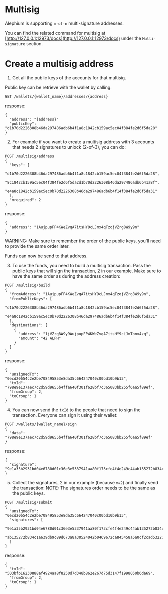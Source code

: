 # Multisig

Alephium is supporting `m-of-n` multi-signature addresses.

You can find the related command for multisig at [http://127.0.0.1:12973/docs](http://127.0.0.1:12973/docs) under the `Multi-signature` section.

# Create a multisig address

1. Get all the public keys of the accounts for that multisig.

Public key can be retrieve with the wallet by calling:

```
GET /wallets/{wallet_name}/addresses/{address}
```
response:
```
{
  "address": "{address}"
  "publicKey": "d1b70d2226308b46da297486adb6b4f1a8c1842cb159ac5ec04f384fe2d6f5da28"
}
```

2. For example if you want to create a multisig address with 3 accounts that needs 2 signatures to unlock (2-of-3), you can do:

```
POST /multisig/address
{
  "keys": [
    "d1b70d2226308b46da297486adb6b4f1a8c1842cb159ac5ec04f384fe2d6f5da28",
    "8c1842cb159ac5ec04f384fe2d6f5da2d1b70d2226308b46da297486adb6b41a8f",
    "e4a8c1842cb159ac5ec0b70d2226308b46da297486adb6b4f14f384fe2d6f5da31"
  ],
  "mrequired": 2
}
```
response:
```
{
  "address": "1AujpupFP4KWeZvqA7itsHY9cLJmx4qTzojVZrg8W9y9n"
}
```

WARNING: Make sure to remember the order of the public keys, you'll need to provide the same order later.

Funds can now be send to that address.

3. To use the funds, you need to build a multisig transaction.
   Pass the public keys that will sign the transaction, 2 in our example.
   Make sure to have the same order as during the address creation:

```
POST /multisig/build
{
  "fromAddress": "1AujpupFP4KWeZvqA7itsHY9cLJmx4qTzojVZrg8W9y9n",
  "fromPublicKeys": [
    "d1b70d2226308b46da297486adb6b4f1a8c1842cb159ac5ec04f384fe2d6f5da28",
    "e4a8c1842cb159ac5ec0b70d2226308b46da297486adb6b4f14f384fe2d6f5da31"
  ],
  "destinations": [
    {
      "address": "1jVZrg8W9y9AujpupFP4KWeZvqA7itsHY9cLJmTonx4zq",
      "amount": "42 ALPH"
    }
  ]
}
```
response:
```
{
  "unsignedTx": "0ecd20654c2e2be708495853e8da35c664247040c00bd10b9b13",
  "txId": "798e9e137aec7c2d59d9655b4ffa640f301f628bf7c365083bb255f6aa5f89ef",
  "fromGroup": 2,
  "toGroup": 1
}
```

4. You can now send the `txId` to the people that need to sign the transaction. Everyone can sign it using their wallet:

```
POST /wallets/{wallet_name}/sign
{
  "data": "798e9e137aec7c2d59d9655b4ffa640f301f628bf7c365083bb255f6aa5f89ef"
}
```
response:
```
{
  "signature": "9e1a35b2931bd04e6780d01c36e3e5337941aa80f173cfe4f4e249c44ab135272b834c1a639db9c89d673a8a30524042b0469672ca845458a5a0cf2cad53221b"
}
```

5. Collect the signatures, 2 in our example (because `m=2`) and finally send the transaction:
NOTE: The signatures order needs to be the same as the public keys.

```
POST /multisig/submit
{
  "unsignedTx": "0ecd20654c2e2be708495853e8da35c664247040c00bd10b9b13",
  "signatures": [
    "9e1a35b2931bd04e6780d01c36e3e5337941aa80f173cfe4f4e249c44ab135272b834c1a639db9c89d673a8a30524042b0469672ca845458a5a0cf2cad53221b",
    "ab135272b834c1a639db9c89d673a8a30524042b0469672ca845458a5a0cf2cad53221b9e1a35b2931bd04e6780d01c36e3e5337941aa80f173cfe4f4e249c44"
  ]
}
```
response:
```
{
  "txId": "503bfb16230888af4924aa8f8250d7d348b862e267d75d3147f1998050b6da69",
  "fromGroup": 2,
  "toGroup": 1
}
```
